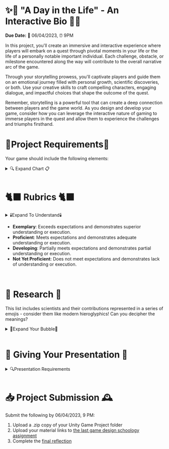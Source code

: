 # ✨📜 "A Day in the Life" - An Interactive Bio 📜✨

**Due Date:** 📅 06/04/2023, ⏰ 9PM

In this project, you'll create an immersive and interactive experience where players will embark on a quest through pivotal moments in your life or the life of a personally notable important individual. Each challenge, obstacle, or milestone encountered along the way will contribute to the overall narrative arc of the game.

Through your storytelling prowess, you'll captivate players and guide them on an emotional journey filled with personal growth, scientific discoveries, or both. Use your creative skills to craft compelling characters, engaging dialogue, and impactful choices that shape the outcome of the quest.

Remember, storytelling is a powerful tool that can create a deep connection between players and the game world. As you design and develop your game, consider how you can leverage the interactive nature of gaming to immerse players in the quest and allow them to experience the challenges and triumphs firsthand.

# 🌙Project Requirements🌙

Your game should include the following elements:

<details>
<summary>🔍 Expand Chart 📋</summary>

  <table>
    <thead>
      <tr>
        <th>Requirement</th>
        <th>Description</th>
      </tr>
    </thead>
    <tbody>
      <tr>
        <td>📖 Personal Story</td>
        <td>The game should depict a day in your life or that of a renowned scientist.</td>
      </tr>
      <tr>
        <td>🏆 Win Condition & Challenges</td>
        <td>Design a winning condition and incorporate challenges related to daily tasks or scientific feats.</td>
      </tr>
      <tr>
        <td>🎆 Immersive Game Environment</td>
        <td>Use sounds, lighting, and assets to build a captivating gaming environment.</td>
      </tr>
      <tr>
        <td>👁️ First-Person Controller</td>
        <td>The game should be navigable from a first-person view.</td>
      </tr>
      <tr>
        <td>💥 Collision Detection</td>
        <td>Actions or events should be triggered when the player interacts with in-game objects.</td>
      </tr>
      <tr>
        <td>🌌 Player Boundaries</td>
        <td>Ensure the player can't leave the game environment.</td>
      </tr>
      <tr>
        <td>🛸 Raycasting and Prefabs</td>
        <td>Use these to enhance gameplay mechanics.</td>
      </tr>
      <tr>
        <td>🖥️ Interactive GUI Elements</td>
        <td>Implement GUI for better player interaction.</td>
      </tr>
      <tr>
        <td>💾 Data Persistence</td>
        <td>Use PlayerPrefs or equivalent to retain game data between different scenes.</td>
      </tr>
      <tr>
        <td>🌃 Multiple Scenes</td>
        <td>Include at least two different scenes in the game.</td>
      </tr>
    </tbody>
  </table>

</details>

<br>

# 🐈‍⬛ Rubrics 🐈‍⬛

<details>
<summary> 🕯️Expand To Understand🕯️</summary>

<table>
  <thead>
    <tr>
      <th>Criteria</th>
      <th>Exemplary</th>
      <th>Proficient</th>
      <th>Developing</th>
      <th>Not Yet Proficient</th>
    </tr>
  </thead>
  <tbody>
    <tr>
      <td>📖 **Personal Story / Research**</td>
      <td>The personal story or scientist's life is deeply explored, with clear links to the game.</td>
      <td>The personal story or scientist's life is explored, with links to the game.</td>
      <td>The personal story or scientist's life is mentioned, but links to the game are unclear.</td>
      <td>The personal story or scientist's life is not effectively incorporated into the game.</td>
    </tr>
    <tr>
      <td>🎮 **Game Mechanics**</td>
      <td>The game mechanics are innovative, engaging, and well implemented.</td>
      <td>The game mechanics are solid and serve to enhance the game experience.</td>
      <td>The game mechanics are functional but do not enhance the game experience.</td>
      <td>The game mechanics are confusing or non-functional.</td>
    </tr>
    <tr>
      <td>👁️ **First-Person Controller**</td>
      <td>The first-person controller enhances the gameplay, offering an immersive experience.</td>
      <td>The first-person controller functions well and does not detract from gameplay.</td>
      <td>The first-person controller functions, but could use improvement.</td>
      <td>The first-person controller is dysfunctional or not implemented.</td>
    </tr>
    <tr>
      <td>🛠️ **Use of Unity**</td>
      <td>Unity is used to its full potential to create an engaging and visually appealing game.</td>
      <td>Unity is used effectively to create a functional and appealing game.</td>
      <td>Unity is used, but the game could benefit from more advanced features or polish.</td>
      <td>Unity is not used effectively, impacting the quality of the game.</td>
    </tr>
    <tr>
      <td>🗣️ **Presentation**</td>
      <td> Is engaging, clear, and demonstrates a deep understanding of the game development process.</td>
      <td> Is solid and shows understanding of the game development process.</td>
      <td> Shows some understanding of the game development process, but could be more clear or engaging.</td>
      <td> Unclear or fails to demonstrate understanding of the game development process.</td>
    </tr>
  </tbody>
</table>

</details>

* **Exemplary**: Exceeds expectations and demonstrates superior understanding or execution.
* **Proficient**: Meets expectations and demonstrates adequate understanding or execution.
* **Developing**: Partially meets expectations and demonstrates partial understanding or execution.
* **Not Yet Proficient**: Does not meet expectations and demonstrates lack of understanding or execution.

<br>

# 📡 Research 📡 

This list includes scientists and their contributions represented in a series of emojis - consider them like modern hieroglyphics! Can you decipher the meanings? 

<details>
<summary>🫧Expand Your Bubble🫧</summary>
  
<table>
  <thead>
    <tr>
      <th>Scientist</th>
      <th>Contributions</th>
    </tr>
  </thead>
  <tbody>
    <tr>
      <td><a href="https://en.wikipedia.org/wiki/Ada_Lovelace">Ada Lovelace</a></td>
      <td>💻📜🎩👩‍🔬</td>
    </tr>
    <tr>
      <td><a href="https://en.wikipedia.org/wiki/Rosalind_Franklin">Rosalind Franklin</a></td>
      <td>🧬🔬📸🇬🇧</td>
    </tr>
    <tr>
      <td><a href="https://en.wikipedia.org/wiki/Ben_Barres">Ben Barres</a></td>
      <td>🧠🔬🎓🌈</td>
    </tr>
    <tr>
      <td><a href="https://en.wikipedia.org/wiki/Jane_Goodall">Jane Goodall</a></td>
      <td>🦍🌿🔬🇬🇧</td>
    </tr>
    <tr>
      <td><a href="https://en.wikipedia.org/wiki/Mae_Jemison">Mae Jemison</a></td>
      <td>👩‍🚀🌍🚀👩🏾‍🔬</td>
    </tr>
    <tr>
      <td><a href="https://en.wikipedia.org/wiki/Chien-Shiung_Wu">Chien-Shiung Wu</a></td>
      <td>⚛️🔭🧲👩🏽‍🔬</td>
    </tr>
    <tr>
      <td><a href="https://en.wikipedia.org/wiki/Katherine_Johnson">Katherine Johnson</a></td>
      <td>🚀🧮🌌👩🏾‍🏫</td>
    </tr>
  </tbody>
</table>

</details>

<br>

# 🎤 Giving Your Presentation 🎥

<details>
<summary>🔍Presentation Requirements</summary>

<ol>
<li>👋 <strong>Introduction</strong>: Begin by introducing yourself and your game.</li>
<li>🎮 <strong>Game Mechanics & Unity Features</strong>: Discuss the key game mechanics and Unity features used in your project.</li>
<li>🕹️ <strong>Gameplay Walkthrough</strong>: Demonstrate the main gameplay elements and features.</li>
<li>💥 <strong>Challenges & Solutions</strong>: Share any hurdles faced during the development process and how you resolved them.</li>
<li>💬 <strong>Engage Your Audience</strong>: Encourage interaction and engagement from your audience during the presentation.</li>
<li>📚 <strong>Summary & Key Takeaways</strong>: Conclude with a summary of your project and the key takeaways.</li>
<li>🎤 <strong>Preparation</strong>: Anticipate potential questions and prepare clear and informative responses.</li>
</ol>

</details>

<br>

# 📥 Project Submission 🕰️

Submit the following by 06/04/2023, 9 PM:

<ol>
<li>Upload a .zip copy of your Unity Game Project folder</li>
<li>Upload your material links to <a href="#">the last game design schoology assignment</a></li>
<li>Complete the <a href="#">final reflection</a></li>
</ol>
